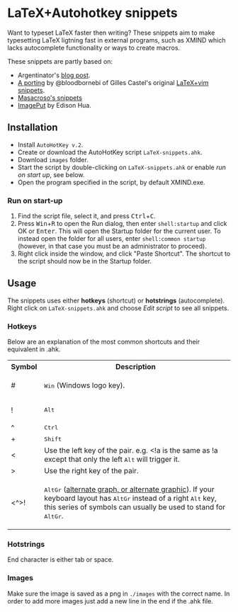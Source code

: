 # LaTeX+Autohotkey snippets
Want to typeset LaTeX faster then writing? These snippets aim to make typesetting LaTeX ligtning fast in external programs, such as XMIND which lacks autocomplete functionality or ways to create macros.

These snippets are partly based on:
- Argentinator's [blog post](https://www.autohotkey.com/board/topic/6949-script-for-latex/).
- [A porting](https://github.com/bloodbornebi/latex-snippets-for-windows/tree/improved-latex-shortcuts) by @bloodbornebi of Gilles Castel's original [LaTeX+vim snippets](https://castel.dev/post/lecture-notes-1/).
- [Masacroso's snippets](https://github.com/Masacroso/Script-LaTeX)
- [ImagePut](https://github.com/iseahound/ImagePut) by Edison Hua.

## Installation
- Install `AutoHotKey v.2`.
- Create or download the AutoHotKey script `LaTeX-snippets.ahk`.
- Download `images` folder.
- Start the script by double-clicking on `LaTeX-snippets.ahk` or enable *run on start up*, see below.
- Open the program specified in the script, by default XMIND.exe.

### Run on start-up
1. Find the script file, select it, and press <kbd>Ctrl</kbd>+<kbd>C</kbd>.
2. Press <kbd>Win</kbd>+<kbd>R</kbd> to open the Run dialog, then enter <code>shell:startup</code> and click OK or <kbd>Enter</kbd>. This will open the Startup folder for the current user. To instead open the folder for all users, enter `shell:common startup` (however, in that case you must be an administrator to proceed).
3. Right click inside the window, and click "Paste Shortcut". The shortcut to the script should now be in the Startup folder.

## Usage
The snippets uses either **hotkeys** (shortcut) or **hotstrings** (autocomplete). Right click on `LaTeX-snippets.ahk` and choose *Edit script* to see all snippets.

### Hotkeys
Below are an explanation of the most common shortcuts and their equivalent in .ahk.

<table class="info fixed">
  <tr>
    <th class="center" style="width:30px">Symbol</th>
    <th abbr="Descr">Description</th>
  </tr>
  <tr>
    <td class="center bold">#</td>
    <td>
      <p><kbd>Win</kbd> (Windows logo key).</p>
    </td>
  </tr>
  <tr>
    <td class="center bold">!</td>
    <td>
      <p><kbd>Alt</kbd></p>
    </td>
  </tr>
  <tr>
    <td class="center bold">^</td>
    <td><kbd>Ctrl</kbd></td>
  </tr>
  <tr>
    <td class="center bold">+</td>
    <td><kbd>Shift</kbd></td>
  </tr>
  <tr id="LeftRight">
    <td class="center bold">&lt;</td>
    <td>Use the left key of the pair. e.g. &lt;!a is the same as !a except that only the left <kbd>Alt</kbd> will trigger it.</td>
  </tr>
  <tr>
    <td class="center bold">&gt;</td>
    <td>Use the right key of the pair.</td>
  </tr>
  <tr id="AltGr">
    <td class="center bold">&lt;^&gt;!</td>
    <td><p><kbd>AltGr</kbd> (<a href="https://en.wikipedia.org/wiki/AltGr_key">alternate graph, or alternate graphic</a>). If your keyboard layout has <kbd>AltGr</kbd> instead of a right <kbd>Alt</kbd> key, this series of symbols can usually be used to stand for <kbd>AltGr</kbd>.</p>
  </tr>
</table>

### Hotstrings
End character is either tab or space.

### Images
Make sure the image is saved as a png in `./images` with the correct name. In order to add more images just add a new line in the end if the .ahk file.
